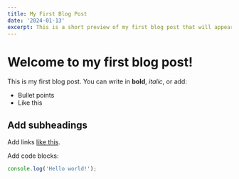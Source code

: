 ```yaml
---
title: My First Blog Post
date: '2024-01-13'
excerpt: This is a short preview of my first blog post that will appear in previews.
---
```


# Welcome to my first blog post!

This is my first blog post. You can write in **bold**, *italic*, or add:

- Bullet points
- Like this

## Add subheadings

Add links [like this](https://github.com/jank601).

Add code blocks:
```javascript
console.log('Hello world!');